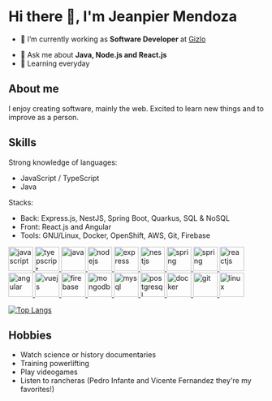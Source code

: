 # Hi there 👋, I'm Jeanpier Mendoza

- 🔭 I’m currently working as **Software Developer** at [Gizlo](https://gizlocorp.com/)
<!-- - ✏ I want to learn **[AWS](https://aws.amazon.com/)** -->
- 💬 Ask me about **Java, Node.js and React.js**
- 🌱 Learning everyday
<!-- - ⚡ Fun fact: ... -->
<!-- - 👯 I’m looking to collaborate on ... -->
<!-- - 🤔 I’m looking for help with ... --> 
<!-- - 🌱 I’m currently learning **[k8s](https://kubernetes.io/)** -->

## About me
I enjoy creating software, mainly the web. Excited to learn new things and to improve as a person.

## Skills

Strong knowledge of languages:
- JavaScript / TypeScript
- Java

Stacks:
- Back: Express.js, NestJS, Spring Boot, Quarkus, SQL & NoSQL
- Front: React.js and Angular
- Tools: GNU/Linux, Docker, OpenShift, AWS, Git, Firebase

<p align="left">
  <a href="https://developer.mozilla.org/en-US/docs/Web/JavaScript" target="_blank" rel="noreferrer">
    <img src="https://upload.vectorlogo.zone/logos/javascript/images/239ec8a4-163e-4792-83b6-3f6d96911757.svg" alt="javascript" width="48" height="48"/>
  </a>
  <a href="https://www.typescriptlang.org/" target="_blank" rel="noreferrer">
    <img src="https://www.vectorlogo.zone/logos/typescriptlang/typescriptlang-icon.svg" alt="tyepscript" width="48" height="48"/>
  </a>
  <a href="https://adoptopenjdk.net/" target="_blank" rel="noreferrer">
    <img src="https://www.vectorlogo.zone/logos/java/java-icon.svg" alt="java" width="48" height="48"/>
  </a>
  <a href="https://nodejs.org/" target="_blank" rel="noreferrer">
    <img src="https://www.vectorlogo.zone/logos/nodejs/nodejs-icon.svg" alt="nodejs" width="48" height="48"/>
  </a>
  <a href="https://expressjs.com/" target="_blank" rel="noreferrer">
    <img src="https://www.vectorlogo.zone/logos/expressjs/expressjs-icon.svg" alt="express" width="48" height="48"/>
  </a>
  <a href="https://nestjs.com/" target="_blank" rel="noreferrer">
    <img src="https://www.vectorlogo.zone/logos/nestjs/nestjs-icon.svg" alt="nestjs" width="48" height="48"/>
  </a>
  <a href="https://spring.io/" target="_blank" rel="noreferrer">
    <img src="https://www.vectorlogo.zone/logos/springio/springio-icon.svg" alt="spring" width="48" height="48"/>
  </a>
  <a href="https://quarkus.io/" target="_blank" rel="noreferrer">
    <img src="https://design.jboss.org/quarkus/logo/final/SVG/quarkus_icon_rgb_default.svg" alt="spring" width="48" height="48"/>
  </a>
  <a href="https://reactjs.org/" target="_blank" rel="noreferrer">
    <img src="https://www.vectorlogo.zone/logos/reactjs/reactjs-icon.svg" alt="reactjs" width="48" height="48"/>
  </a>
  <a href="https://angular.io/" target="_blank" rel="noreferrer">
    <img src="https://www.vectorlogo.zone/logos/angular/angular-icon.svg" alt="angular" width="48" height="48"/>
  </a>
  <a href="https://vuejs.org/" target="_blank" rel="noreferrer">
    <img src="https://www.vectorlogo.zone/logos/vuejs/vuejs-icon.svg" alt="vuejs" width="48" height="48"/>
  </a>
  <a href="https://firebase.google.com/" target="_blank" rel="noreferrer">
    <img src="https://www.vectorlogo.zone/logos/firebase/firebase-icon.svg" alt="firebase" width="48" height="48"/>
  </a>
  <a href="https://www.mongodb.com/" target="_blank" rel="noreferrer">
    <img src="https://www.vectorlogo.zone/logos/mongodb/mongodb-icon.svg" alt="mongodb" width="48" height="48"/>
  </a>
  <a href="https://www.mysql.com/" target="_blank" rel="noreferrer">
    <img src="https://www.vectorlogo.zone/logos/mysql/mysql-icon.svg" alt="mysql" width="48" height="48"/>
  </a>
   <a href="https://www.postgresql.org/" target="_blank" rel="noreferrer">
    <img src="https://www.vectorlogo.zone/logos/postgresql/postgresql-icon.svg" alt="postgresql" width="48" height="48"/>
  </a>
   <a href="https://www.docker.com/" target="_blank" rel="noreferrer">
    <img src="https://www.vectorlogo.zone/logos/docker/docker-icon.svg" alt="docker" width="48" height="48"/>
  </a>
  <a href="https://git-scm.com/" target="_blank" rel="noreferrer">
    <img src="https://www.vectorlogo.zone/logos/git-scm/git-scm-icon.svg" alt="git" width="48" height="48"/>
  </a>
  <a href="https://linux.org/" target="_blank" rel="noreferrer">
    <img src="https://www.vectorlogo.zone/logos/linux/linux-icon.svg" alt="linux" width="48" height="48"/>
  </a>
</p>

[![Top Langs](https://github-readme-stats.vercel.app/api/top-langs?username=jeanpierm&layout=compact&hide=html,jupyter%20%notebook)](https://github.com/anuraghazra/github-readme-stats)

## Hobbies

- Watch science or history documentaries
- Training powerlifting
- Play videogames
- Listen to rancheras (Pedro Infante and Vicente Fernandez they're my favorites!)
